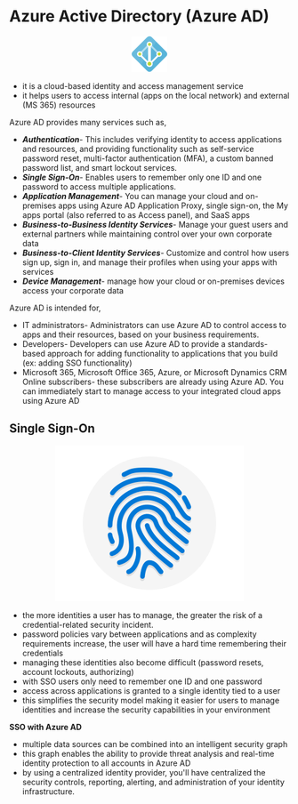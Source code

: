 # Azure Active Directory (Azure AD)

<p align="center">
<img src="https://raw.githubusercontent.com/BIT-R0nIn/AZ-900-Microsoft-Azure-Fundamentals-Study-Notes/master/img/aad.png"></p>

- it is a cloud-based identity and access management service
- it helps users to access internal (apps on the local network) and external (MS 365) resources

Azure AD provides many services such as,

- ***Authentication***- This includes verifying identity to access applications and resources, and providing functionality such as self-service password reset, multi-factor authentication (MFA), a custom banned password list, and smart lockout services.
- ***Single Sign-On***- Enables users to remember only one ID and one password to access multiple applications.
- ***Application Management***- You can manage your cloud and on-premises apps using Azure AD Application Proxy, single sign-on, the My apps portal (also referred to as Access panel), and SaaS apps
- ***Business-to-Business Identity Services***- Manage your guest users and external partners while maintaining control over your own corporate data
- ***Business-to-Client Identity Services***- Customize and control how users sign up, sign in, and manage their profiles when using your apps with services
- ***Device Management***- manage how your cloud or on-premises devices access your corporate data

Azure AD is intended for,

- IT administrators- Administrators can use Azure AD to control access to apps and their resources, based on your business requirements.
- Developers- Developers can use Azure AD to provide a standards-based approach for adding functionality to applications that you build (ex: adding SSO functionality)
- Microsoft 365, Microsoft Office 365, Azure, or Microsoft Dynamics CRM Online subscribers- these subscribers are already using Azure AD. You can immediately start to manage access to your integrated cloud apps using Azure AD

## Single Sign-On

<p align="center">
<img src="https://raw.githubusercontent.com/BIT-R0nIn/AZ-900-Microsoft-Azure-Fundamentals-Study-Notes/master/img/sso.png"></p>

- the more identities a user has to manage, the greater the risk of a credential-related security incident.
- password policies vary between applications and as complexity requirements increase, the user will have a hard time remembering their credentials
- managing these identities also become difficult (password resets, account lockouts, authorizing)
- with SSO users only need to remember one ID and one password
- access across applications is granted to a single identity tied to a user
- this simplifies the security model making it easier for users to manage identities and increase the security capabilities in your environment

**SSO with Azure AD**
- multiple data sources can be combined into an intelligent security graph
- this graph enables the ability to provide threat analysis and real-time identity protection to all accounts in Azure AD
- by using a centralized identity provider, you'll have centralized the security controls, reporting, alerting, and administration of your identity infrastructure.